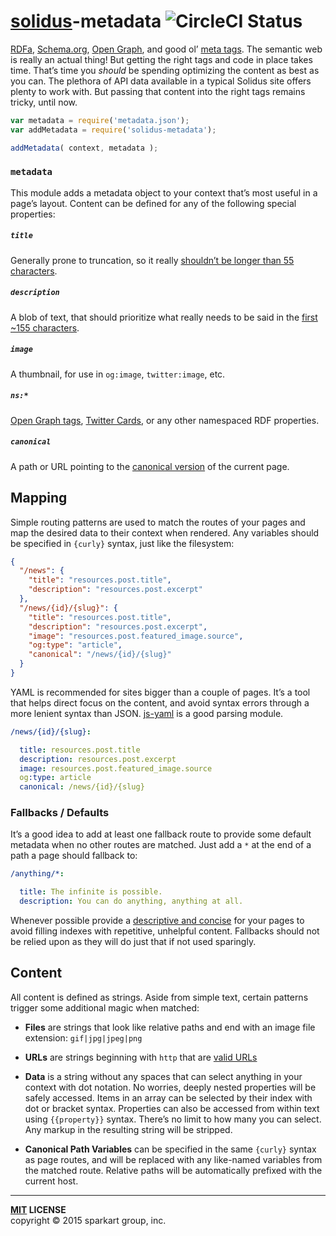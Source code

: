# [solidus](http://github.com/solidusjs)-metadata ![CircleCI Status][circleci]

[RDFa][rdfa], [Schema.org][schema], [Open Graph][open], and good ol’ [meta tags][meta]. The semantic web is really an actual thing! But getting the right tags and code in place takes time. That’s time you _should_ be spending optimizing the content as best as you can. The plethora of API data available in a typical Solidus site offers plenty to work with. But passing that content into the right tags remains tricky, until now.

```js
var metadata = require('metadata.json');
var addMetadata = require('solidus-metadata');

addMetadata( context, metadata );
```

### `metadata`

This module adds a metadata object to your context that’s most useful in a page’s layout. Content can be defined for any of the following special properties:

##### `title`

Generally prone to truncation, so it really [shouldn’t be longer than 55 characters][seomoz-title].

##### `description`

A blob of text, that should prioritize what really needs to be said in the [first ~155 characters][seomoz-description].

##### `image`

A thumbnail, for use in `og:image`, `twitter:image`, etc.

##### `ns:*`

[Open Graph tags][open], [Twitter Cards][twitter], or any other namespaced RDF properties.

##### `canonical`

A path or URL pointing to the [canonical version][canonical] of the current page.


Mapping
-------

Simple routing patterns are used to match the routes of your pages and map the desired data to their context when rendered. Any variables should be specified in `{curly}` syntax, just like the filesystem:

```json
{
  "/news": {
    "title": "resources.post.title",
    "description": "resources.post.excerpt"
  },
  "/news/{id}/{slug}": {
    "title": "resources.post.title",
    "description": "resources.post.excerpt",
    "image": "resources.post.featured_image.source",
    "og:type": "article",
    "canonical": "/news/{id}/{slug}"
  }
}

```

YAML is recommended for sites bigger than a couple of pages. It’s a tool that helps direct focus on the content, and avoid syntax errors through a more lenient syntax than JSON. [js-yaml][js-yaml] is a good parsing module.

```yaml
/news/{id}/{slug}:

  title: resources.post.title
  description: resources.post.excerpt
  image: resources.post.featured_image.source
  og:type: article
  canonical: /news/{id}/{slug}
```

### Fallbacks / Defaults

It’s a good idea to add at least one fallback route to provide some default metadata when no other routes are matched. Just add a `*` at the end of a path a page should fallback to:

```yaml
/anything/*:

  title: The infinite is possible.
  description: You can do anything, anything at all.
```

Whenever possible provide a [descriptive and concise][title] for your pages to avoid filling indexes with repetitive, unhelpful content. Fallbacks should not be relied upon as they will do just that if not used sparingly.


Content
-------

All content is defined as strings. Aside from simple text, certain patterns trigger some additional magic when matched:

 - **Files** are strings that look like relative paths and end with an image file extension: `gif|jpg|jpeg|png`
 
 - **URLs** are strings beginning with `http` that are [valid URLs][url]
 
 - **Data** is a string without any spaces that can select anything in your context with dot notation. No worries, deeply nested properties will be safely accessed. Items in an array can be selected by their index with dot or bracket syntax. Properties can also be accessed from within text using `{{property}}` syntax. There’s no limit to how many you can select. Any markup in the resulting string will be stripped.
 
 - **Canonical Path Variables** can be specified in the same `{curly}` syntax as page routes, and will be replaced with any like-named variables from the matched route. Relative paths will be automatically prefixed with the current host.

----
**[MIT](LICENSE) LICENSE** <br>
copyright &copy; 2015 sparkart group, inc.


[rdfa]: http://rdfa.info
[schema]: http://schema.org
[open]: http://ogp.me
[meta]: http://www.w3.org/TR/html5/document-metadata.html#the-meta-element
[twitter]: https://dev.twitter.com/cards

[type]: http://ogp.me/#types
[canonical]: https://support.google.com/webmasters/answer/139066?hl=en
[url]: https://github.com/kevva/url-regex

[title]: https://support.google.com/webmasters/answer/35624?hl=en
[seomoz-title]: http://moz.com/learn/seo/title-tag
[seomoz-description]: http://moz.com/learn/seo/meta-description

[js-yaml]: https://www.npmjs.com/package/js-yaml

[circleci]: https://circleci.com/gh/solidusjs/metadata.png?style=shield&circle-token=2948d08424280236cf29a00627c2ed976bb291c2